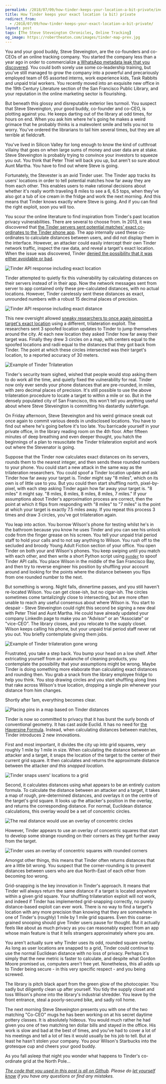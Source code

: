 ```yaml
---
permalink: /2018/07/09/how-tinder-keeps-your-location-a-bit-private/index.html
title: How Tinder keeps your exact location (a bit) private
redirect_from:
  - /2018/07/09/how-tinder-keeps-your-exact-location-a-bit-private/
layout: post
tags: [The Steve Steveington Chronicles, Online Tracking]
og_image: https://robertheaton.com/images/tinder-map-prev.jpg
---
```

You and your good buddy, Steve Steveington, are the co-founders and co-CEOs of an online tracking company. You started the company less than a year ago in order to commercialize [a WhatsApp metadata leak that you discovered](/2017/10/09/tracking-friends-and-strangers-using-whatsapp/). You could both sorely use some co-leadership training, but you've still managed to grow the company into a powerful and precariously employed team of 65 assorted interns, work experience kids, Task Rabbits and unpaid trial workers. You recently moved into an exquisite new office in the 19th Century Literature section of the San Francisco Public Library, and your reputation in the online marketing sector is flourishing.

But beneath this glossy and disreputable exterior lies turmoil. You suspect that Steve Steveington, your good buddy, co-founder and co-CEO, is plotting against you. He keeps darting out of the library at odd times, for hours on end. When you ask him where he's going he makes a weird grimace that he probably thinks is a malevolent smile and tells you not to worry. You've ordered the librarians to tail him several times, but they are all terrible at fieldcraft.

You've lived in Silicon Valley for long enough to know the kind of cutthroat villainy that goes on when large sums of money and user data are at stake. Steve Steveington is probably trying to convince your investors to squeeze you out. You think that Peter Thiel will back you up, but aren't so sure about Aunt Martha. You have to find out where Steve is going.

Fortunately, the Stevester is an avid Tinder user. The Tinder app tracks its users' locations in order to tell potential matches how far away they are from each other. This enables users to make rational decisions about whether it's really worth traveling 8 miles to see a 6, 6.5 tops, when they've also got a tub of ice cream in the fridge and work the next morning. And this means that Tinder knows exactly where Steve is going. And if you can find the right exploit, soon you will too.

You scour the online literature to find inspiration from Tinder's past location privacy vulnerabilities. There are several to choose from. In 2013, it was discovered that [the Tinder servers sent potential matches' exact co-ordinates to the Tinder phone app](https://qz.com/106731/tinder-exposed-users-locations/). The app internally used these co-ordinates to calculate distances between users, and did not display them in the interface. However, an attacker could easily intercept their own Tinder network traffic, inspect the raw data, and reveal a target's exact location. When the issue was discovered, Tinder [denied the possibility that it was either avoidable or bad](https://qz.com/106731/tinder-exposed-users-locations/).

<img src="/images/tinder-json.jpg" alt="Tinder API response including exact location" />

Tinder attempted to quietly fix this vulnerability by calculating distances on their servers instead of in their app. Now the network messages sent from server to app contained only these pre-calculated distances, with no actual locations. However, Tinder carelessly sent these distances as exact, unrounded numbers with a robust 15 decimal places of precision.

<img src="/images/tinder-json2.jpg" alt="Tinder API response including exact distance" />

This new oversight allowed [sneaky researchers to once again pinpoint a target's exact location](http://blog.includesecurity.com/2014/02/how-i-was-able-to-track-location-of-any.html) using a different, trilateration exploit. The researchers sent 3 spoofed location updates to Tinder to jump themselves around the city. At each new location they asked Tinder how far away their target was. Finally they drew 3 circles on a map, with centers equal to the spoofed locations and radii equal to the distances that they got back from Tinder. The point at which these circles intersected was their target's location, to a reported accuracy of 30 meters.

<img src="/images/tinder-trilateration.jpg" alt="Example of Tinder Trilateration" />

Tinder's security team sighed, wished that people would stop asking them to do work all the time, and quietly fixed the vulnerability for real. Tinder now only ever sends your phone distances that are pre-rounded, in miles, with zero decimal places of precision. It's still possible to use the above trilateration procedure to locate a target to within a mile or so. But in the densely populated city of San Francisco, this won't tell you anything useful about where Steve Steveington is committing his dastardly subterfuge.

On Friday afternoon, Steve Steveington and his weird grimace sneak out once again to commit various deeds in undisclosed locations. You have to find out where he's going before it's too late. You barricade yourself in your private office, in the library reading room on the 4th floor. After fifteen minutes of deep breathing and even deeper thought, you hatch the beginnings of a plan to resuscitate the Tinder trilateration exploit and work out where the Stevenator is going.

Suppose that the Tinder now calculates exact distances on its servers, rounds them to the nearest integer, and then sends these rounded numbers to your phone. You could start a new attack in the same way as the trilateration researchers. You could spoof a Tinder location update and ask Tinder how far away your target is. Tinder might say "8 miles", which on its own is of little use to you. But you could then start shuffling north, pixel-by-pixel, with each step asking Tinder again how far away your target is. "8 miles" it might say. "8 miles, 8 miles, 8 miles, 8 miles, 7 miles." If your assumptions about Tinder's approximation process are correct, then the point at which it flips from responding with "8 miles" to "7 miles" is the point at which your target is exactly 7.5 miles away. If you repeat this process 3 times and draw 3 circles, you've got trilateration again.

You leap into action. You borrow Wilson's phone for testing whilst he's in the bathroom because you know he uses Tinder and you can see his unlock code from the finger grease on his screen. You tell your unpaid trial period staff to hold your calls and to not say anything to Wilson. You rush off to the secluded and broody Young Adult Fiction section of your office. You open Tinder on both your and Wilson's phones. You keep swiping until you match with each other, and then write a short Python script using [`pynder`](https://github.com/charliewolf/pynder) to spoof Tinder API calls. You place Wilson in the middle of the San Francisco Bay, and then try to reverse engineer his position by shuffling your account around and looking for the points where the distance between you flips from one rounded number to the next.

But something is wrong. Night falls, dinnertime passes, and you still haven't re-located Wilson. You can get close-ish, but no cigar-ish. The circles sometimes come tantalizingly close to intersecting, but are more often unable to reach any useful consensus about where Wilson is. You start to despair - Steve Steveington could right this second be signing a new deal with Peter Thiel and Aunt Martha. He could have already updated your company LinkedIn page to make you an "Advisor" or an "Associate" or "vice-CEO". The library closes, and you relocate to the supply closet. Wilson keeps calling his phone, but your unpaid trial period staff never rat you out. You briefly contemplate giving them jobs.

<img src="/images/tinder-trilateration-fail.jpg" alt="Example of Tinder trilateration gone wrong" />

Frustrated, you take a step back. You bump your head on a low shelf. After extricating yourself from an avalanche of cleaning products, you contemplate the possibility that your assumptions might be wrong. Maybe Tinder is doing something more elaborate than calculating exact distances and rounding then. You grab a snack from the library employee fridge to help you think. You stop drawing circles and you start shuffling along lines that rake across Wilson's true location, dropping a single pin whenever your distance from him changes.

Shortly after 1am, everything becomes clear.

<img src="/images/tinder-map.jpg" alt="Placing pins in a map based on Tinder distances" />

Tinder is now so committed to privacy that it has burst the surly bonds of conventional geometry. It has cast aside Euclid. It has no need for [the Haversine Formula](https://en.wikipedia.org/wiki/Haversine_formula). Instead, when calculating distances between matches, Tinder introduces 2 new innovations.

First and most important, it divides the city up into grid squares, very roughly 1 mile by 1 mile in size. When calculating the distance between an attacker and a target, it snaps the location of the target to the center of their current grid square. It then calculates and returns the approximate distance between the attacker *and this snapped location*.

<img src="/images/tinder-grid-snap.jpg" alt="Tinder snaps users' locations to a grid" />

Second, it calculates distances using what appears to be an entirely custom formula. To calculate the distance between an attacker and a target, it takes a map of rough, pre-determined distances, and overlays it on the centre of the target's grid square. It looks up the attacker's position in the overlay, and returns the corresponding distance. For normal, Euclidean distance calculations, this overlay would be a set of concentric circles.

<img src="/images/tinder-circles.jpg" alt="The real distance would use an overlay of concentric circles" />

However, Tinder appears to use an overlay of concentric squares that start to develop some strange rounding on their corners as they get further away from the target.

<img src="/images/tinder-squares.jpg" alt="Tinder uses an overlay of concentric squares with rounded corners" />

Amongst other things, this means that Tinder often returns distances that are a little bit wrong. You suspect that the corner-rounding is to prevent distances between users who are due North-East of each other from becoming *too* wrong.

Grid-snapping is the key innovation in Tinder's approach. It means that Tinder will always return the same distance if a target is located anywhere within a given grid square. Your shuffling trilateration exploit will not work, and indeed if Tinder has implemented grid-snapping correctly, no purely distance-based exploit can ever work. There is no way to find a target's location with any more precision than knowing that they are somewhere in one of Tinder's (roughly) 1 mile by 1 mile grid squares. Even this coarse-grained snooping should give Tinder users pause for thought. But it actually feels like about as much privacy as you can reasonably expect from an app whose main feature is that it tells strangers approximately where you are.

You aren't actually sure why Tinder uses its odd, rounded square overlay. As long as user locations are snapped to a grid, Tinder could continue to use the normal Euclidean distance with no loss of privacy. Perhaps it's simply that the new metric is faster to calculate, and despite what Gordon Moore promised us, computers aren't free yet. Nonetheless, this all adds up to Tinder being secure - in this very specific respect - and you being screwed.

The library is pitch black apart from the green glow of the photocopier. You sadly but diligently clean up after yourself. You tidy the supply closet and toss Wilson's phone into the library's industrial shredder. You leave by the front entrance, steal a poorly-secured bike, and sadly roll home.

The next morning Steve Steveington presents you with one of the two matching "Co-CEO" mugs he has been working on at his secret daytime pottery classes. It is absolutely hideous. You would much rather he had given you one of two matching ten dollar bills and stayed in the office. His work is slow and bad at the best of times, and you've had to cover a lot of his meetings and tell a lot of lies it would usually be his job to tell. But at least he hasn't stolen your company. You pour Wilson's Starbucks into the grotesque cup and cheers your good buddy.

As you fall asleep that night you wonder what happens to Tinder's co-ordinate grid at the North Pole...

*[The code that you used in this post is all on Github](https://github.com/robert/tinder-locations). Please do [let yourself know](/about) if you have any questions or find any mistakes.*
